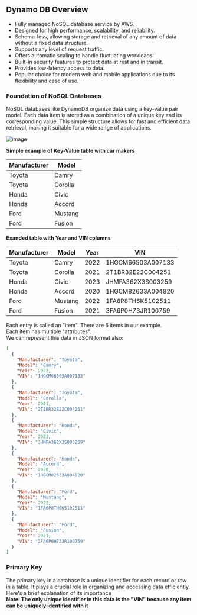 ## Dynamo DB Overview

- Fully managed NoSQL database service by AWS.
- Designed for high performance, scalability, and reliability.
- Schema-less, allowing storage and retrieval of any amount of data without a fixed data structure.
- Supports any level of request traffic.
- Offers automatic scaling to handle fluctuating workloads.
- Built-in security features to protect data at rest and in transit.
- Provides low-latency access to data.
- Popular choice for modern web and mobile applications due to its flexibility and ease of use.


### Foundation of NoSQL Databases
NoSQL databases like DynamoDB organize data using a key-value pair model. Each data item is stored as a combination of a unique key and its corresponding value. This simple structure allows for fast and efficient data retrieval, making it suitable for a wide range of applications.

![image](https://github.com/mindmotivate/Remo_Terraform_Class/assets/130941970/e1a30080-eea8-470c-8eac-51b5253b365b)

**Simple example of Key-Value table with car makers**

| Manufacturer | Model          |
|--------------|----------------|
| Toyota       | Camry          |
| Toyota       | Corolla        |
| Honda        | Civic          |
| Honda        | Accord         |
| Ford         | Mustang        |
| Ford         | Fusion         |

**Exanded table with Year and VIN columns**

| Manufacturer | Model          | Year | VIN              |
|--------------|----------------|------|------------------|
| Toyota       | Camry          | 2022 | 1HGCM66503A007133 |
| Toyota       | Corolla        | 2021 | 2T1BR32E22C004251 |
| Honda        | Civic          | 2023 | JHMFA362X3S003259 |
| Honda        | Accord         | 2020 | 1HGCM82633A004820 |
| Ford         | Mustang        | 2022 | 1FA6P8TH6K5102511 |
| Ford         | Fusion         | 2021 | 3FA6P0H73JR100759 |

Each entry is called an "item". There are 6 items in our example.  
Each item has multiple "attributes".  
We can represent this data in JSON format also:

```json
[
  {
    "Manufacturer": "Toyota",
    "Model": "Camry",
    "Year": 2022,
    "VIN": "1HGCM66503A007133"
  },
  {
    "Manufacturer": "Toyota",
    "Model": "Corolla",
    "Year": 2021,
    "VIN": "2T1BR32E22C004251"
  },
  {
    "Manufacturer": "Honda",
    "Model": "Civic",
    "Year": 2023,
    "VIN": "JHMFA362X3S003259"
  },
  {
    "Manufacturer": "Honda",
    "Model": "Accord",
    "Year": 2020,
    "VIN": "1HGCM82633A004820"
  },
  {
    "Manufacturer": "Ford",
    "Model": "Mustang",
    "Year": 2022,
    "VIN": "1FA6P8TH6K5102511"
  },
  {
    "Manufacturer": "Ford",
    "Model": "Fusion",
    "Year": 2021,
    "VIN": "3FA6P0H73JR100759"
  }
]

```
### Primary Key
The primary key in a database is a unique identifier for each record or row in a table. It plays a crucial role in organizing and accessing data efficiently. Here's a brief explanation of its importance  
**Note: The only unique identifier in this data is the "VIN" because any item can be uniquely identified with it**



